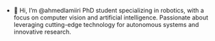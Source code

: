 - 👋 Hi, I’m @ahmedlamiiri PhD student specializing in robotics, with a focus on computer vision and artificial intelligence. Passionate about leveraging cutting-edge technology for autonomous systems and innovative research.

<!---
ahmedlamiiri/ahmedlamiiri is a ✨ special ✨ repository because its `README.md` (this file) appears on your GitHub profile.
You can click the Preview link to take a look at your changes.
--->

